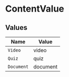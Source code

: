 # ContentValue


## Values

| Name       | Value      |
| ---------- | ---------- |
| `Video`    | video      |
| `Quiz`     | quiz       |
| `Document` | document   |
